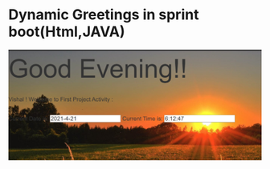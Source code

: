 # Dynamic Greetings in sprint boot(Html,JAVA)
![alt text](https://github.com/vishalroshanJ/ShadowProjectActivites/blob/main/Day1/Shadowwelcome/sh/EVENIMAGE.PNG)
